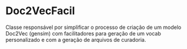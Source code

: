 # Doc2VecFacil
Classe responsável por simplificar o processo de criação de um modelo Doc2Vec (gensim) com facilitadores para geração de um vocab personalizado e com a geração de arquivos de curadoria.
